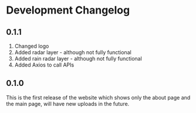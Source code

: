# Development Changelog

## 0.1.1

1. Changed logo
1. Added radar layer - although not fully functional
1. Added rain radar layer - although not fully functional
1. Added Axios to call APIs

## 0.1.0

This is the first release of the website which shows only the about page and the main page, will have new uploads in the future.